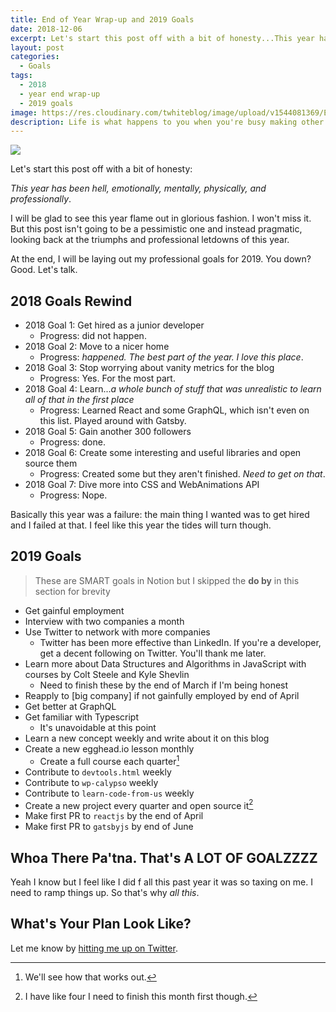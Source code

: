 ```yaml
---
title: End of Year Wrap-up and 2019 Goals
date: 2018-12-06
excerpt: Let's start this post off with a bit of honesty...This year has been hell, emotionally, mentally, physically, and professionally.
layout: post
categories:
  - Goals
tags:
  - 2018
  - year end wrap-up
  - 2019 goals
image: https://res.cloudinary.com/twhiteblog/image/upload/v1544081369/End%20of%20Year%20Wrap%20up%20and%202019%20Goals%20Post/goals.jpg
description: Life is what happens to you when you're busy making other plans.
---
```


![](https://res.cloudinary.com/twhiteblog/image/upload/v1544081369/End%20of%20Year%20Wrap%20up%20and%202019%20Goals%20Post/goals.jpg)

Let's start this post off with a bit of honesty:

*This year has been hell, emotionally, mentally, physically, and professionally*.

I will be glad to see this year flame out in glorious fashion. I won't miss it. But this post isn't going to be a pessimistic one and instead pragmatic, looking back at the triumphs and professional letdowns of this year.

At the end, I will be laying out my professional goals for 2019. You down? Good. Let's talk.

## 2018 Goals Rewind

* 2018 Goal 1: Get hired as a junior developer
	* Progress: did not happen.
* 2018 Goal 2: Move to a nicer home
	* Progress: *happened. The best part of the year. I love this place*.
* 2018 Goal 3: Stop worrying about vanity metrics for the blog
	* Progress: Yes. For the most part.
* 2018 Goal 4: Learn...*a whole bunch of stuff that was unrealistic to learn all of that in the first place*
	* Progress: Learned React and some GraphQL, which isn't even on this list. Played around with Gatsby.
* 2018 Goal 5: Gain another 300 followers
	* Progress: done.
* 2018 Goal 6: Create some interesting and useful libraries and open source them
	* Progress: Created some but they aren't finished. *Need to get on that*.
* 2018 Goal 7: Dive more into CSS and WebAnimations API
	* Progress: Nope.       

Basically this year was a failure: the main thing I wanted was to get hired and I failed at that. I feel like this year the tides will turn though.

## 2019 Goals

> These are SMART goals in Notion but I skipped the **do by** in this section for brevity

* Get gainful employment
* Interview with two companies a month
* Use Twitter to network with more companies
	* Twitter has been more effective than LinkedIn. If you're a developer, get a decent following on Twitter. You'll thank me later.
* Learn more about Data Structures and Algorithms in JavaScript with courses by Colt Steele and Kyle Shevlin
	* Need to finish these by the end of March if I'm being honest
* Reapply to [big company] if not gainfully employed by end of April
* Get better at GraphQL
* Get familiar with Typescript
	* It's unavoidable at this point
* Learn a new concept weekly and write about it on this blog
* Create a new egghead.io lesson monthly
	* Create a full course each quarter[^1]
* Contribute to `devtools.html` weekly
* Contribute to `wp-calypso` weekly
* Contribute to `learn-code-from-us` weekly
* Create a new project every quarter and open source it[^2]
* Make first PR to `reactjs` by the end of April
* Make first PR to `gatsbyjs` by end of June

## Whoa There Pa'tna. That's A LOT OF GOALZZZZ

Yeah I know but I feel like I did f all this past year it was so taxing on me. I need to ramp things up. So that's why *all this*.

## What's Your Plan Look Like?

Let me know by [hitting me up on Twitter](https://twitter.com/TiffanyW_412).



[^1]: We'll see how that works out.
[^2]: I have like four I need to finish this month first though.     